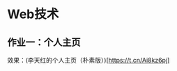 <!--
 * @描述: README文档
 * @作者: 李天红
 * @Date: 2019-08-30 18:54:14
 * @LastEditors: 李天红
 * @LastEditTime: 2019-08-30 18:54:27
 -->
# Web技术
## 作业一：个人主页
效果：(李天红的个人主页（朴素版）)[https://t.cn/Ai8kz6pj]
